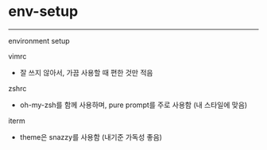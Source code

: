 # env-setup
---

environment setup

vimrc

- 잘 쓰지 않아서, 가끔 사용할 때 편한 것만 적음

zshrc

- oh-my-zsh를 함께 사용하며, pure prompt를 주로 사용함 (내 스타일에 맞음)

iterm

- theme은 snazzy를 사용함 (내기준 가독성 좋음)